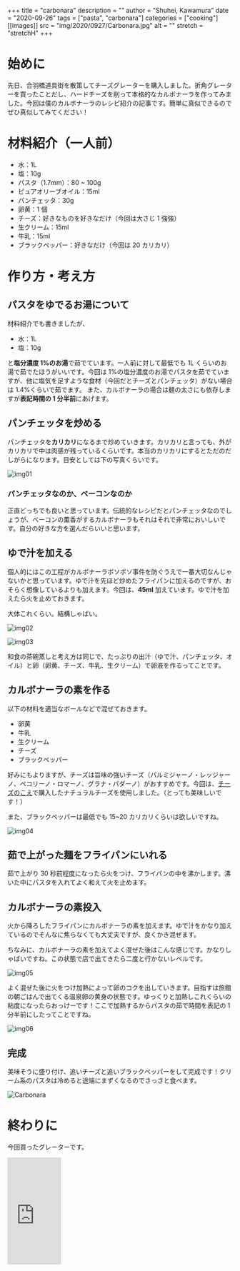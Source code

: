 +++
title = "carbonara"
description = ""
author = "Shuhei, Kawamura"
date = "2020-09-26"
tags = ["pasta", "carbonara"]
categories = ["cooking"]
[[images]]
  src = "img/2020/0927/Carbonara.jpg"
  alt = ""
  stretch = "stretchH"
+++

# 始めに

先日、合羽橋道具街を散策してチーズグレーターを購入しました。折角グレーターを買ったことだし、ハードチーズを削って本格的なカルボナーラを作ってみました。今回は僕のカルボナーラのレシピ紹介の記事です。簡単に真似できるのでぜひ真似してみてください！

# 材料紹介（一人前）

- 水：1L
- 塩：10g
- パスタ（1.7mm）：80 ~ 100g
- ピュアオリーブオイル：15ml
- パンチェッタ：30g
- 卵黄：1 個
- チーズ：好きなものを好きなだけ（今回は大さじ 1 強強）
- 生クリーム：15ml
- 牛乳：15ml
- ブラックペッパー：好きなだけ（今回は 20 カリカリ）

# 作り方・考え方

## パスタをゆでるお湯について

材料紹介でも書きましたが、

- 水：1L
- 塩：10g

と**塩分濃度 1%のお湯**で茹でています。一人前に対して最低でも 1L くらいのお湯で茹でたほうがいいです。今回は 1%の塩分濃度のお湯でパスタを茹でていますが、他に塩気を足すような食材（今回だとチーズとパンチェッタ）がない場合は 1.4%くらいで茹でます。
また、カルボナーラの場合は麺の太さにも依存しますが**表記時間の 1 分半前**にあげます。

## パンチェッタを炒める

パンチェッタを**カリカリ**になるまで炒めていきます。カリカリと言っても、外がカリカリで中は肉感が残っているくらいです。本当のカリカリにするとただのだしがらになります。目安としては下の写真くらいです。

![img01](https://shukawam.github.io/blog/img/2020/0927/img01.jpg)

### パンチェッタなのか、ベーコンなのか

正直どっちでも良いと思っています。伝統的なレシピだとパンチェッタなのでしょうが、ベーコンの薫香がするカルボナーラもそれはそれで非常においしいです。自分の好きな方を選んだらいいと思います。

## ゆで汁を加える

個人的にはこの工程がカルボナーラボソボソ事件を防ぐうえで一番大切なんじゃないかと思っています。ゆで汁を先ほど炒めたフライパンに加えるのですが、おそらく想像しているよりも加えます。今回は、**45ml** 加えています。ゆで汁を加えたら火を止めておきます。

大体これくらい。結構しゃばい。

![img02](https://shukawam.github.io/blog/img/2020/0927/img02.JPG)

![img03](https://shukawam.github.io/blog/img/2020/0927/img03.JPG)

和食の茶碗蒸しと考え方は同じで、たっぷりの出汁（ゆで汁、パンチェッタ、オイル）と卵（卵黄、チーズ、牛乳、生クリーム）で卵液を作るってことです。

## カルボナーラの素を作る

以下の材料を適当なボールなどで混ぜておきます。

- 卵黄
- 牛乳
- 生クリーム
- チーズ
- ブラックペッパー

好みにもよりますが、チーズは旨味の強いチーズ（パルミジャーノ・レッジャーノ、ペコリーノ・ロマーノ、グラナ・パダーノ）がおすすめです。今回は、[チーズのこえ](https://cheese-voice.stores.jp/)で購入したナチュラルチーズを使用しました。（とっても美味しいです！）

また、ブラックペッパーは最低でも 15~20 カリカリくらいは欲しいですね。

![img04](https://shukawam.github.io/blog/img/2020/0927/img04.jpg)

## 茹で上がった麺をフライパンにいれる

茹で上がり 30 秒前程度になったら火をつけ、フライパンの中を沸かします。沸いた中にパスタを入れてよく和えて火を止めます。

## カルボナーラの素投入

火から降ろしたフライパンにカルボナーラの素を加えます。ゆで汁をかなり加えているのでそんなに焦らなくても大丈夫ですが、良くかき混ぜます。

ちなみに、カルボナーラの素を加えてよく混ぜた後はこんな感じです。かなりしゃばいですね。この状態で店で出てきたら二度と行かないレベルです。

![img05](https://shukawam.github.io/blog/img/2020/0927/img05.jpg)

よく混ぜた後に火をつけ加熱によって卵のコクを出していきます。目指すは旅館の朝ごはんで出てくる温泉卵の黄身の状態です。ゆっくりと加熱しこれくらいの粘度になったらおっけーです！ここで加熱するからパスタの茹で時間を表記の 1 分半前にしたってことですね。

![img06](https://shukawam.github.io/blog/img/2020/0927/img06.jpg)

## 完成

美味そうに盛り付け、追いチーズと追いブラックペッパーをして完成です！クリーム系のパスタは冷めると途端にまずくなるのでさっさと食べます。

![Carbonara](https://shukawam.github.io/blog/img/2020/0927/Carbonara.jpg)

# 終わりに

今回買ったグレーターです。

<iframe style="width:120px;height:240px;" marginwidth="0" marginheight="0" scrolling="no" frameborder="0" src="https://rcm-fe.amazon-adsystem.com/e/cm?ref=tf_til&t=kawash0d-22&m=amazon&o=9&p=8&l=as1&IS1=1&detail=1&asins=B00151WA06&linkId=747e468fe4669ba692de476b2c79da5c&bc1=FFFFFF&lt1=_top&fc1=333333&lc1=0066C0&bg1=FFFFFF&f=ifr">
    </iframe>
